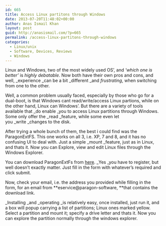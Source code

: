 ```yaml
---
id: 665
title: Access Linux partitons through Windows
date: 2013-07-20T11:48:02+00:00
author: Anas Ismail Khan
layout: post
guid: http://anasismail.com/?p=665
permalink: /access-linux-partitons-through-windows
categories:
  - Linux/unix
  - Software, Devices, Reviews
  - Windows
---
```

Linux and Windows, two of the most widely used OS&#8217;, and _&#8216;which one is better&#8217;_ is _highly debatable_. Now both have their own pros and cons, and well, _experience _can be a bit _different _and _frustrating_, when switching from one to the other.

Well, a common problem usually faced, especially by those who go for a dual-boot, is that Windows cant read/write/access Linux partions, while on the other hand, Linux can Windows&#8217;. But there are a variety of tools available that _do enable _you to access Linux partitions through Windows. Some only offer the _read _feature, while some even let you _write _changes to the disk.

After trying a whole bunch of them, the best i could find was the ParagonExtFS. This one works on all 3, i.e. XP, 7 and 8, and it has no confusing UI to deal with. Just a simple _mount _feature, just as in Linux, and thats it. Now you can Explore, view and edit Linux files through the Windows Explorer.

You can download ParagonExtFs from [here](http://www.paragon-software.com/home/extfs-windows/download.html). _Yes _you have to register, but well doesn&#8217;t exactly matter. Just fill in the form with whatever&#8217;s required and click submit.

Now, check your email, i.e. the address you provided while filling in the form, for an email from **eservice@paragon-software, **that contains the download link.

_Installing _and _operating _is relatively easy, once installed, just run it, and a box will popup carrying a list of partitions; Linux ones marked yellow. Select a partition and mount it; specify a drive letter and thats it. Now you can explore the partition normally through the windows explorer.
